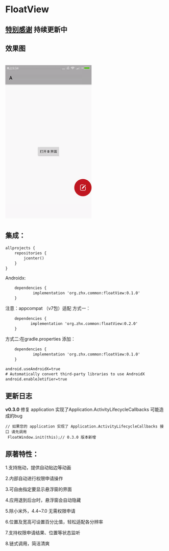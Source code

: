 # FloatView
## [特别感谢](https://github.com/yhaolpz/FloatWindow.git)  持续更新中 
## 效果图
![悬浮按钮图](https://github.com/zhoulinxue/FloatView/blob/master/slide.gif)
===
## 集成：
```
allprojects {
    repositories {      
        jcenter()
    }
}
```
Androidx:
```
	dependencies {
	        implementation 'org.zhx.common:floatView:0.1.0'
	}
```
注意：appcompat （v7包）适配 方式一：
```
	dependencies {
	       implementation 'org.zhx.common:floatView:0.2.0'
	}
```
方式二:在gradle.properties 添加：
```
	dependencies {
	        implementation 'org.zhx.common:floatView:0.1.0'
	}
```
```
android.useAndroidX=true
# Automatically convert third-party libraries to use AndroidX
android.enableJetifier=true
```
**更新日志**
--

**v0.3.0**
修复 application  实现了Application.ActivityLifecycleCallbacks 可能造成的bug

```
// 如果您的 application 实现了 Application.ActivityLifecycleCallbacks 接口 请先调用
 FloatWindow.init(this);// 0.3.0 版本新增
```


## 原著特性：


1.支持拖动，提供自动贴边等动画

2.内部自动进行权限申请操作

3.可自由指定要显示悬浮窗的界面

4.应用退到后台时，悬浮窗会自动隐藏

5.除小米外，4.4~7.0 无需权限申请

6.位置及宽高可设置百分比值，轻松适配各分辨率

7.支持权限申请结果、位置等状态监听

8.链式调用，简洁清爽

